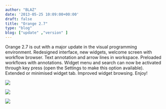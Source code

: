 ```yaml
---
author: "BLAZ"
date: '2013-05-25 10:09:00+00:00'
draft: false
title: "Orange 2.7"
type: "blog"
blog: ["update" ,"version" ]
---
```


Orange 2.7 is out with a major update in the visual programming environment. Redesigned interface, new widgets, welcome screen with workflow browser. Text annotation and arrow lines in workspace. Preloaded workflows with annotations. Widget menu and search can now be activated through key press (open the Settings to make this option available). Extended or minimised widget tab. Improved widget browsing. Enjoy!

![](/images/2013/05/25/orange27-cv.png__539x387_q95_crop_upscale.jpg)

![](/images/2013/05/25/orange27-recent.png__576x409_q95_crop_upscale.jpg)

![](/images/2013/05/25/orange27-tree.png__551x411_q95_crop_upscale.jpg)
